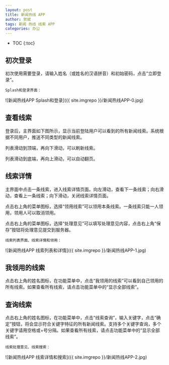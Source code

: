 ```yaml
---
layout: post
title: 新闻热线 APP
author: 贺斌
tags: 新闻 热线 线索 APP
categories: 办公
---
```


* TOC
{:toc}

## 初次登录

初次使用需要登录，请输入姓名（或姓名的汉语拼音）和初始密码，点击“立即登录”。

`Splash和登录界面：`

![新闻热线APP Splash和登录]({{ site.imgrepo }}/新闻热线APP-0.jpg)


## 查看线索

登录后，主界面如下图所示，显示当前登陆用户可以看到的所有新闻线索。系统根据不同用户，推送不同类型的新闻线索。

列表滑动到顶端，再向下滑动，可以刷新线索。

列表滑动到底端，再向上滑动，可以自动翻页。


## 线索详情

主界面中点击一条线索，进入线索详情页面。向左滑动，查看下一条线索；向右滑动，查看上一条线索；向下滑动，关闭线索详情页面。

点击右上角的菜单图标，选择“领用线索”可以领用本条线索。一条线索只能一人领用，领用人可以取消领用。

点击右上角的菜单图标，选择“处理意见”可以填写处理意见内容，点击右上角“保存”按钮将处理意见提交到服务器。

`线索列表界面、线索详情和领用：`

![新闻热线APP 线索列表和详情]({{ site.imgrepo }}/新闻热线APP-1.jpg)


## 我领用的线索

点击右上角的姓名图标，在功能菜单中，点击“我领用的线索”可以看到自己领用的所有线索。如果查看所有线索，请点击功能菜单中的“显示全部线索”。


## 查询线索

点击右上角的姓名图标，在功能菜单中，点击“线索查询”，输入关键字，点击“确定”按钮，将会显示符合关键字特征的所有新闻线索。支持多个关键字查询，多个关键字请用空格或+号分隔。如果查看所有线索，请点击功能菜单中的“显示全部线索”。

`线索处理意见、线索搜索：`

![新闻热线APP 线索详情和搜索]({{ site.imgrepo }}/新闻热线APP-2.jpg)